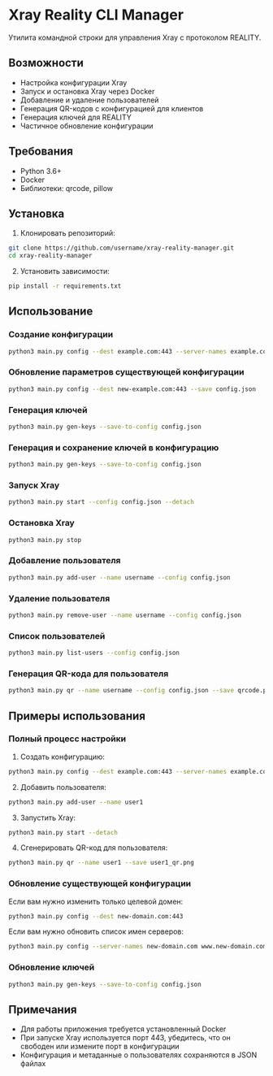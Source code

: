 # Xray Reality CLI Manager

Утилита командной строки для управления Xray с протоколом REALITY.

## Возможности

- Настройка конфигурации Xray
- Запуск и остановка Xray через Docker
- Добавление и удаление пользователей
- Генерация QR-кодов с конфигурацией для клиентов
- Генерация ключей для REALITY
- Частичное обновление конфигурации

## Требования

- Python 3.6+
- Docker
- Библиотеки: qrcode, pillow

## Установка

1. Клонировать репозиторий:
```bash
git clone https://github.com/username/xray-reality-manager.git
cd xray-reality-manager
```

2. Установить зависимости:
```bash
pip install -r requirements.txt
```

## Использование

### Создание конфигурации

```bash
python3 main.py config --dest example.com:443 --server-names example.com www.example.com --port 443 --save config.json
```

### Обновление параметров существующей конфигурации

```bash
python3 main.py config --dest new-example.com:443 --save config.json
```

### Генерация ключей

```bash
python3 main.py gen-keys --save-to-config config.json
```

### Генерация и сохранение ключей в конфигурацию

```bash
python3 main.py gen-keys --save-to-config config.json
```

### Запуск Xray

```bash
python3 main.py start --config config.json --detach
```

### Остановка Xray

```bash
python3 main.py stop
```

### Добавление пользователя

```bash
python3 main.py add-user --name username --config config.json
```

### Удаление пользователя

```bash
python3 main.py remove-user --name username --config config.json
```

### Список пользователей

```bash
python3 main.py list-users --config config.json
```

### Генерация QR-кода для пользователя

```bash
python3 main.py qr --name username --config config.json --save qrcode.png
```

## Примеры использования

### Полный процесс настройки

1. Создать конфигурацию:
```bash
python3 main.py config --dest example.com:443 --server-names example.com www.example.com
```

2. Добавить пользователя:
```bash
python3 main.py add-user --name user1
```

3. Запустить Xray:
```bash
python3 main.py start --detach
```

4. Сгенерировать QR-код для пользователя:
```bash
python3 main.py qr --name user1 --save user1_qr.png
```

### Обновление существующей конфигурации

Если вам нужно изменить только целевой домен:
```bash
python3 main.py config --dest new-domain.com:443
```

Если вам нужно обновить список имен серверов:
```bash
python3 main.py config --server-names new-domain.com www.new-domain.com
```

### Обновление ключей

```bash
python3 main.py gen-keys --save-to-config config.json
```

## Примечания

- Для работы приложения требуется установленный Docker
- При запуске Xray используется порт 443, убедитесь, что он свободен или измените порт в конфигурации
- Конфигурация и метаданные о пользователях сохраняются в JSON файлах

